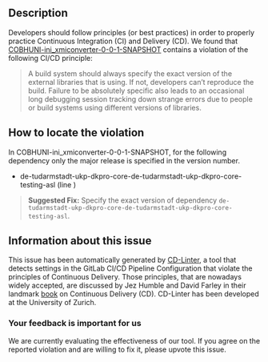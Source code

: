 
## Description
Developers should follow principles (or best practices) in order to properly practice Continuous Integration (CI) and Delivery (CD).
We found that [COBHUNI-ini_xmiconverter-0-0-1-SNAPSHOT](https://gitlab.com/alrazi/ini_xmiconverter/blob/master/.gitlab-ci.yml) contains a violation of the following CI/CD principle:

> A build system should always specify the exact version of the external libraries that is using.
If not, developers can’t reproduce the build. Failure to be absolutely specific also leads to an occasional long debugging session tracking down strange errors due to people or build systems using different versions of libraries.

## How to locate the violation

In COBHUNI-ini_xmiconverter-0-0-1-SNAPSHOT, for the following dependency only the major release is specified in the version number.

* de-tudarmstadt-ukp-dkpro-core-de-tudarmstadt-ukp-dkpro-core-testing-asl (line )

> **Suggested Fix:** Specify the exact version of dependency `de-tudarmstadt-ukp-dkpro-core-de-tudarmstadt-ukp-dkpro-core-testing-asl`.

## Information about this issue

This issue has been automatically generated by [CD-Linter](https://gitlab.com/Jancso/configuration-analytics), a tool that detects settings in the GitLab CI/CD Pipeline Configuration that violate the principles of Continuous Delivery. Those principles, that are nowadays widely accepted, are discussed by Jez Humble and David Farley in their landmark [book](https://www.oreilly.com/library/view/continuous-delivery-reliable/9780321670250/) on Continuous Delivery (CD). CD-Linter has been developed at the University of Zurich.

### Your feedback is important for us
We are currently evaluating the effectiveness of our tool. If you agree on the reported violation and are willing to fix it, please upvote this issue.